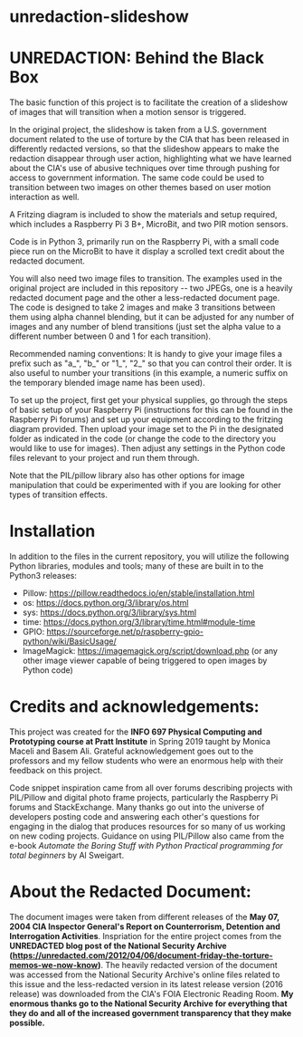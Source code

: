 # unredaction-slideshow
# UNREDACTION: Behind the Black Box

The basic function of this project is to facilitate the creation of a slideshow of images that will transition when a motion sensor is triggered. 

In the original project, the slideshow is taken from a U.S. government document related to the use of torture by the CIA that has been released in differently redacted versions, so that the slideshow appears to make the redaction disappear through user action, highlighting what we have learned about the CIA's use of abusive techniques over time through pushing for access to government information.
The same code could be used to transition between two images on other themes based on user motion interaction as well.

A Fritzing diagram is included to show the materials and setup required, which includes a Raspberry Pi 3 B+, MicroBit, and two PIR motion sensors.

Code is in Python 3, primarily run on the Raspberry Pi, with a small code piece run on the MicroBit to have it display a scrolled text credit about the redacted document. 

You will also need two image files to transition. The examples used in the original project are included in this repository -- two JPEGs, one is a heavily redacted document page and the other a less-redacted document page. The code is designed to take 2 images and make 3 transitions between them using alpha channel blending, but it can be adjusted for any number of images and any number of blend transitions (just set the alpha value to a different number between 0 and 1 for each transition).

Recommended naming conventions: It is handy to give your image files a prefix such as "a_", "b_" or "1_", "2_" so that you can control their order. It is also useful to number your transitions (in this example, a numeric suffix on the temporary blended image name has been used).

To set up the project, first get your physical supplies, go through the steps of basic setup of your Raspberry Pi (instructions for this can be found in the Raspberry Pi forums) and set up your equipment according to the fritzing diagram provided. Then upload your image set to the Pi in the designated folder as indicated in the code (or change the code to the directory you would like to use for images). Then adjust any settings in the Python code files relevant to your project and run them through.

Note that the PIL/pillow library also has other options for image manipulation that could be experimented with if you are looking for other types of transition effects.

# Installation
In addition to the files in the current repository, you will utilize the following Python libraries, modules and tools; many of these are built in to the Python3 releases:
  * Pillow:  https://pillow.readthedocs.io/en/stable/installation.html
  * os:  https://docs.python.org/3/library/os.html
  * sys: https://docs.python.org/3/library/sys.html
  * time: https://docs.python.org/3/library/time.html#module-time
  * GPIO: https://sourceforge.net/p/raspberry-gpio-python/wiki/BasicUsage/
  * ImageMagick: https://imagemagick.org/script/download.php
       (or any other image viewer capable of being triggered to open images by Python code)
  

# Credits and acknowledgements:
This project was created for the <b>INFO 697 Physical Computing and Prototyping course at Pratt Institute</b> in Spring 2019 taught by Monica Maceli and Basem Ali. Grateful acknowledgement goes out to the professors and my fellow students who were an enormous help with their feedback on this project.

Code snippet inspiration came from all over forums describing projects with PIL/Pillow and digital photo frame projects, particularly the Raspberry Pi forums and StackExchange. Many thanks go out into the universe of developers posting code and answering each other's questions for engaging in the dialog that produces resources for so many of us working on new coding projects. Guidance on using PIL/Pillow also came from the e-book <i>Automate the Boring Stuff with Python
Practical programming for total beginners</i> by Al Sweigart.

# About the Redacted Document:
The document images were taken from different releases of the <b> May 07, 2004 CIA Inspector General's Report on Counterrorism, Detention and Interrogation Activities</b>. Inspriation for the entire project comes from the <b>UNREDACTED blog post of the National Security Archive (https://unredacted.com/2012/04/06/document-friday-the-torture-memos-we-now-know)</b>. The heavily redacted version of the document was accessed from the National Security Archive's online files related to this issue and the less-redacted version in its latest release version (2016 release) was downloaded from the CIA's FOIA Electronic Reading Room. <b>My enormous thanks go to the National Security Archive for everything that they do and all of the increased government transparency that they make possible.</b>
